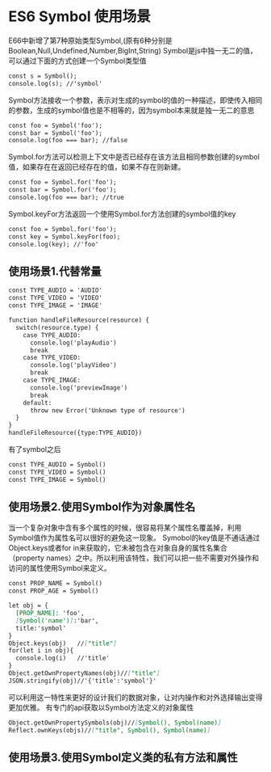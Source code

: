 # ES6 Symbol 使用场景

E66中新增了第7种原始类型Symbol,(原有6种分别是Boolean,Null,Undefined,Number,BigInt,String)
Symbol是js中独一无二的值，可以通过下面的方式创建一个Symbol类型值

```markdown
const s = Symbol();
console.log(s); //'symbol'
```

Symbol方法接收一个参数，表示对生成的symbol的值的一种描述，即使传入相同的参数，生成的symbol值也是不相等的，因为symbol本来就是独一无二的意思
```markdown
const foo = Symbol('foo');
const bar = Symbol('foo');
console.log(foo === bar); //false
```

Symbol.for方法可以检测上下文中是否已经存在该方法且相同参数创建的symbol值，如果存在在返回已经存在的值，如果不存在则新建。
```markdown
const foo = Symbol.for('foo');
const bar = Symbol.for('foo');
console.log(foo === bar); //true
```

Symbol.keyFor方法返回一个使用Symbol.for方法创建的symbol值的key
```markdown
const foo = Symbol.for('foo');
const key = Symbol.keyFor(foo);
console.log(key); //'foo'
```

## 使用场景1.代替常量
```markdown
const TYPE_AUDIO = 'AUDIO'
const TYPE_VIDEO = 'VIDEO'
const TYPE_IMAGE = 'IMAGE'

function handleFileResource(resource) {
  switch(resource.type) {
    case TYPE_AUDIO:
      console.log('playAudio')
      break
    case TYPE_VIDEO:
      console.log('playVideo')
      break
    case TYPE_IMAGE:
      console.log('previewImage')
      break
    default:
      throw new Error('Unknown type of resource')
  }
}
handleFileResource({type:TYPE_AUDIO})
```
有了symbol之后
```markdown
const TYPE_AUDIO = Symbol()
const TYPE_VIDEO = Symbol()
const TYPE_IMAGE = Symbol()
```

## 使用场景2.使用Symbol作为对象属性名
当一个复杂对象中含有多个属性的时候，很容易将某个属性名覆盖掉，利用Symbol值作为属性名可以很好的避免这一现象。
Symobol的key值是不通话通过Object.keys或者for in来获取的，它未被包含在对象自身的属性名集合（property names）之中。所以利用该特性，我们可以把一些不需要对外操作和访问的属性使用Symbol来定义。
```markdown
const PROP_NAME = Symbol()
const PROP_AGE = Symbol()

let obj = {
  [PROP_NAME]: 'foo',
  [Symbol('name')]:'bar',
  title:'symbol'
}
Object.keys(obj)   //["title"]
for(let i in obj){
  console.log(i)   //'title'
}
Object.getOwnPropertyNames(obj)//["title"]
JSON.stringify(obj)//'{'title':'symbol'}'
```
可以利用这一特性来更好的设计我们的数据对象，让对内操作和对外选择输出变得更加优雅。
有专门的api获取以Symbol方法定义的对象属性
```markdown
Object.getOwnPropertySymbols(obj)//[Symbol(), Symbol(name)]
Reflect.ownKeys(objs)//["title", Symbol(), Symbol(name)]
```

## 使用场景3.使用Symbol定义类的私有方法和属性
